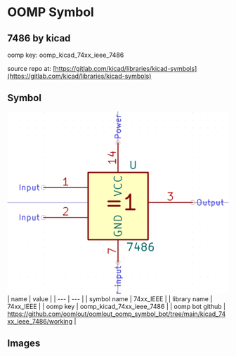 # OOMP Symbol  
## 7486  by kicad  
  
oomp key: oomp_kicad_74xx_ieee_7486  
  
source repo at: [https://gitlab.com/kicad/libraries/kicad-symbols](https://gitlab.com/kicad/libraries/kicad-symbols)  
## Symbol  
  
[![working.png](working_600.png)](working.png)  
| name | value | 
| --- | --- | 
| symbol name | 74xx_IEEE | 
| library name | 74xx_IEEE | 
| oomp key | oomp_kicad_74xx_ieee_7486 | 
| oomp bot github | https://github.com/oomlout/oomlout_oomp_symbol_bot/tree/main/kicad_74xx_ieee_7486/working | 
## Images  
